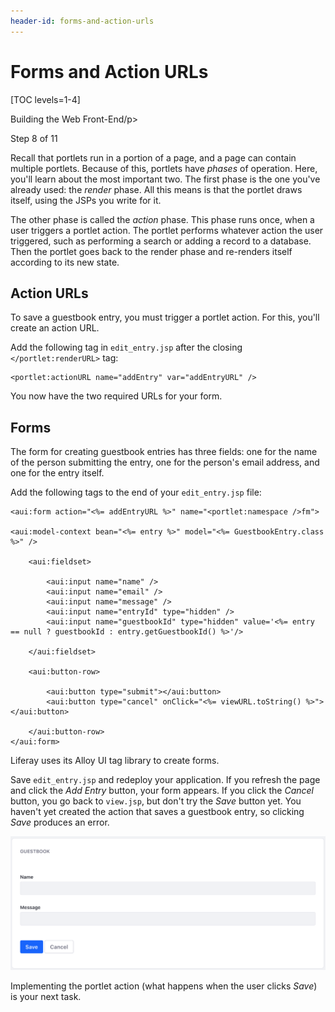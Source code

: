 ```yaml
---
header-id: forms-and-action-urls
---
```


# Forms and Action URLs

[TOC levels=1-4]

<div class="learn-path-step row">
    <p id="stepTitle">Building the Web Front-End/p><p>Step 8 of 11</p>
</div>

Recall that portlets run in a portion of a page, and a page can contain multiple 
portlets. Because of this, portlets have *phases* of operation. Here, you'll 
learn about the most important two. The first phase is the one you've already 
used: the *render* phase. All this means is that the portlet draws itself, using 
the JSPs you write for it. 

The other phase is called the *action* phase. This phase runs once, when a user
triggers a portlet action. The portlet performs whatever action the user
triggered, such as performing a search or adding a record to a database. Then
the portlet goes back to the render phase and re-renders itself according to its
new state.

## Action URLs

To save a guestbook entry, you must trigger a portlet action. For this, you'll
create an action URL.

Add the following tag in `edit_entry.jsp` after the closing 
`</portlet:renderURL>` tag: 

```markup
<portlet:actionURL name="addEntry" var="addEntryURL" />
```

You now have the two required URLs for your form. 

## Forms

The form for creating guestbook entries has three fields: one for the name of the
person submitting the entry, one for the person's email address, and one for the
entry itself. 

Add the following tags to the end of your `edit_entry.jsp` file: 

```markup
<aui:form action="<%= addEntryURL %>" name="<portlet:namespace />fm">

<aui:model-context bean="<%= entry %>" model="<%= GuestbookEntry.class %>" />

	<aui:fieldset>

		<aui:input name="name" />
		<aui:input name="email" />
		<aui:input name="message" />
		<aui:input name="entryId" type="hidden" />
		<aui:input name="guestbookId" type="hidden" value='<%= entry == null ? guestbookId : entry.getGuestbookId() %>'/>

	</aui:fieldset>

	<aui:button-row>

		<aui:button type="submit"></aui:button>
		<aui:button type="cancel" onClick="<%= viewURL.toString() %>"></aui:button>

	</aui:button-row>
</aui:form>
```

Liferay uses its Alloy UI tag library to create forms. 

Save `edit_entry.jsp` and redeploy your application. If you refresh the page and
click the *Add Entry* button, your form appears. If you click the *Cancel*
button, you go back to `view.jsp`, but don't try the *Save* button yet. You
haven't yet created the action that saves a guestbook entry, so clicking *Save*
produces an error.

![Figure 1: This is the Guestbook application's form for adding entries.](../../../images/first-guestbook-portlet-edit-entry.png)

Implementing the portlet action (what happens when the user clicks *Save*) is
your next task. 
